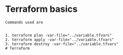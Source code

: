 # Terraform basics

    Commands used are
    
    
    1. terraform plan -var-file="../variable.tfvars"
    2. terraform apply -var-file="../variable.tfvars"
    3. terraform destroy -var-file="../variable.tfvars"
    # Terraform
